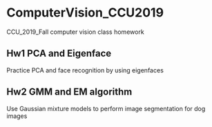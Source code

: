 # ComputerVision_CCU2019
CCU_2019_Fall computer vision class homework
## Hw1 PCA and Eigenface
Practice PCA and face recognition by using eigenfaces
## Hw2 GMM and EM algorithm
Use Gaussian mixture models to perform image segmentation for dog images
